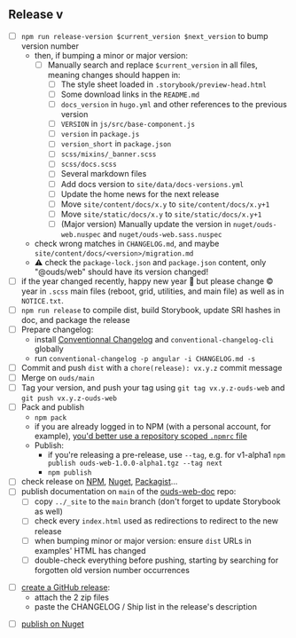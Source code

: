 ## Release v

- [ ] `npm run release-version $current_version $next_version` to bump version number
  - then, if bumping a minor or major version:
    - [ ] Manually search and replace `$current_version` in all files, meaning changes should happen in:
      - [ ] The style sheet loaded in `.storybook/preview-head.html`
      - [ ] Some download links in the `README.md`
      - [ ] `docs_version` in `hugo.yml` and other references to the previous version
      - [ ] `VERSION` in `js/src/base-component.js`
      - [ ] `version` in `package.js`
      - [ ] `version_short` in `package.json`
      - [ ] `scss/mixins/_banner.scss`
      - [ ] `scss/docs.scss`
      - [ ] Several markdown files
      - [ ] Add docs version to `site/data/docs-versions.yml`
      - [ ] Update the home news for the next release
      - [ ] Move `site/content/docs/x.y` to `site/content/docs/x.y+1`
      - [ ] Move `site/static/docs/x.y` to `site/static/docs/x.y+1`
      - [ ] (Major version) Manually update the version in `nuget/ouds-web.nuspec` and `nuget/ouds-web.sass.nuspec`
  - check wrong matches in `CHANGELOG.md`, and maybe `site/content/docs/<version>/migration.md`
  - :warning: check the `package-lock.json` and `package.json` content, only "@ouds/web" should have its version changed!
- [ ] if the year changed recently, happy new year :tada: but please change © year in `.scss` main files (reboot, grid, utilities, and main file) as well as in `NOTICE.txt`.
- [ ] `npm run release` to compile dist, build Storybook, update SRI hashes in doc, and package the release
- [ ] Prepare changelog:
  - install [Conventionnal Changelog](https://github.com/conventional-changelog/conventional-changelog) and `conventional-changelog-cli` globally
  - run `conventional-changelog -p angular -i CHANGELOG.md -s`
- [ ] Commit and push `dist` with a `chore(release): vx.y.z` commit message
- [ ] Merge on `ouds/main`
- [ ] Tag your version, and push your tag using `git tag vx.y.z-ouds-web` and `git push vx.y.z-ouds-web`
- [ ] Pack and publish
  - `npm pack`
  - if you are already logged in to NPM (with a personal account, for example), [you'd better use a repository scoped `.npmrc` file](https://stackoverflow.com/questions/30114166/how-to-have-multiple-npm-users-set-up-locally)
  - Publish:
    - if you're releasing a pre-release, use `--tag`, e.g. for v1-alpha1 `npm publish ouds-web-1.0.0-alpha1.tgz --tag next`
    - `npm publish`
    <!-- When there is several branches to maintain
    - (v4 only) `npm publish --tag v4.x.y` (if you forgot and v4 becomes the latest version on NPM, you can run `npm dist-tag add boosted@5.x.y latest` to fix it) -->
- [ ] check release on [NPM](https://www.npmjs.com/package/@ouds/web), [Nuget](https://www.nuget.org/packages/@ouds/web/), [Packagist](https://packagist.org/packages/orange-opensource/orange-boosted-bootstrap)…
- [ ] publish documentation on `main` of the [ouds-web-doc](https://github.com/Orange-OpenSource/ouds-web-doc) repo:
  - [ ] copy `../_site` to the `main` branch (don't forget to update Storybook as well)
  - [ ] check every `index.html` used as redirections to redirect to the new release
  - [ ] when bumping minor or major version: ensure `dist` URLs in examples' HTML has changed
  - [ ] double-check everything before pushing, starting by searching for forgotten old version number occurrences
<!-- When there is a v1 released
- [ ] make an announcement in [GitHub Discussions](https://github.com/Orange-OpenSource/Orange-Boosted-Bootstrap/discussions/categories/announcements) (+ pin the new GH Discussion) -->
- [ ] [create a GitHub release](https://github.com/Orange-OpenSource/Orange-Boosted-Bootstrap/releases/new):
  - attach the 2 zip files
  - paste the CHANGELOG / Ship list in the release's description
<!-- When there is a v1 released
- [ ] make an announcement on internal communication channels :tada: -->
- [ ] [publish on Nuget](https://github.com/Orange-OpenSource/Orange-Boosted-Bootstrap/wiki/Generate-NuGet-packages)
